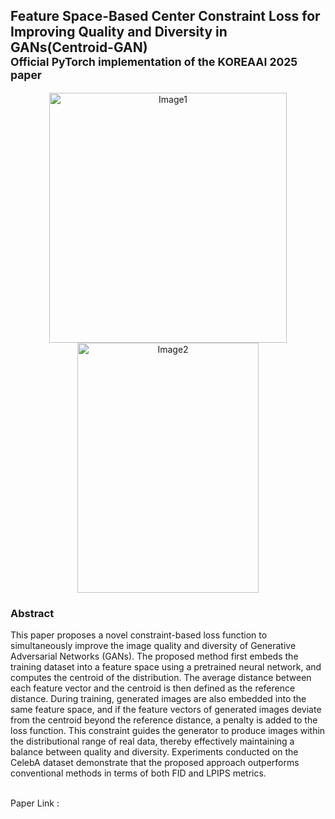 ## Feature Space-Based Center Constraint Loss for Improving Quality and Diversity in GANs(Centroid-GAN) <br> <sub>Official PyTorch implementation of the KOREAAI 2025 paper</sub>
<p align="center">
  <img width="380" height="400" alt="Image1" src="https://github.com/user-attachments/assets/5382e1c0-bf6d-4f85-8a03-a146083dd52a" />
  <img width="290" height="400" alt="Image2" src="https://github.com/user-attachments/assets/71fc1596-8deb-49e7-9ab9-5e8ee7cb2448" />
</p>

### <b>Abstract</b><br>
This paper proposes a novel constraint-based loss function to simultaneously improve the image quality and diversity of Generative Adversarial Networks (GANs). The proposed method first embeds the training dataset into a feature space using a pretrained neural network, and computes the centroid of the distribution. The average distance between each feature vector and the centroid is then defined as the reference distance. During training, generated images are also embedded into the same feature space, and if the feature vectors of generated images deviate from the centroid beyond the reference distance, a penalty is added to the loss function. This constraint guides the generator to produce images within the distributional range of real data, thereby effectively maintaining a balance between quality and diversity. Experiments conducted on the CelebA dataset demonstrate that the proposed approach outperforms conventional methods in terms of both FID and LPIPS metrics.

<br>
Paper Link : 
